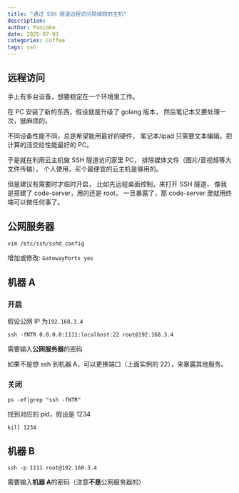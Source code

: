 ```yaml
---
title: "通过 SSH 隧道远程访问局域网的主机"
description:
author: Pancake
date: 2025-07-03
categories: Coffee
tags: ssh
---
```


## 远程访问

手上有多台设备，想要稳定在一个环境里工作。

在 PC 安装了新的东西，假设就是升级了 golang 版本，
然后笔记本又要处理一次，挺麻烦的。

不同设备性能不同，总是希望能用最好的硬件，
笔记本/ipad 只需要文本编辑，把计算的活交给性能最好的 PC。

于是就在利用云主机做 SSH 隧道访问家里 PC，
排除媒体文件（图片/音视频等大文件传输），
个人使用，买个最便宜的云主机是够用的。

但是建议有需要时才临时开启，
比如先远程桌面控制，来打开 SSH 隧道，
像我是搭建了 code-server，用的还是 root，
一旦暴露了，那 code-server 里就用终端可以做任何事了。

## 公网服务器

`vim /etc/ssh/sshd_config`

增加或修改: `GatewayPorts yes`

## 机器 A

### 开启

假设公网 IP 为`192.168.3.4`

`ssh -fNTR 0.0.0.0:1111:localhost:22 root@192.168.3.4`

需要输入**公网服务器**的密码

如果不是想 ssh 到机器 A，可以更换端口（上面实例的 22），来暴露其他服务。

### 关闭

`ps -ef|grep "ssh -fNTR"`

找到对应的 pid，假设是 1234

`kill 1234`

## 机器 B

`ssh -p 1111 root@192.168.3.4`

需要输入**机器 A**的密码（注意**不是**公网服务器的）
